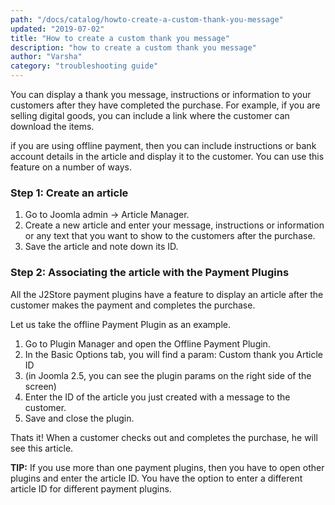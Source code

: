 ```yaml
---
path: "/docs/catalog/howto-create-a-custom-thank-you-message"
updated: "2019-07-02"
title: "How to create a custom thank you message"
description: "how to create a custom thank you message"
author: "Varsha"
category: "troubleshooting guide"
---
```


You can display a thank you message, instructions or information to your customers after they have completed the purchase. For example, if you are selling digital goods, you can include a link where the customer can download the items.

if you are using offline payment, then you can include instructions or bank account details in the article and display it to the customer. You can use this feature on a number of ways.

### Step 1: Create an article

1. Go to Joomla admin -> Article Manager.
2. Create a new article and enter your message, instructions or information or any text that you want to show to the customers after the purchase.
3. Save the article and note down its ID.

### Step 2: Associating the article with the Payment Plugins

All the J2Store payment plugins have a feature to display an article after the customer makes the payment and completes the purchase.

Let us take the offline Payment Plugin as an example.

1. Go to Plugin Manager and open the Offline Payment Plugin.
2. In the Basic Options tab, you will find a param: Custom thank you Article ID
3. (in Joomla 2.5, you can see the plugin params on the right side of the screen)
4. Enter the ID of the article you just created with a message to the customer.
5. Save and close the plugin.

Thats it! When a customer checks out and completes the purchase, he will see this article.

**TIP:** If you use more than one payment plugins, then you have to open other plugins and enter the article ID. You have the option to enter a different article ID for different payment plugins.


